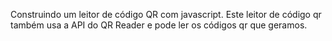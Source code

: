 Construindo um leitor de código QR com javascript. Este leitor de código qr também usa a API do QR Reader e pode ler os códigos qr que geramos.
